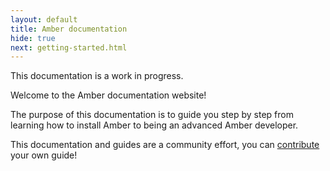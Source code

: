 ```yaml
---
layout: default
title: Amber documentation
hide: true
next: getting-started.html
---
```


<p class="warning">
This documentation is a work in progress. 
</p>


Welcome to the Amber documentation website!

The purpose of this documentation is to guide you step by step from
learning how to install Amber to being an advanced Amber developer.

<p class="note">
This documentation and guides are a community effort, you can
<a href="https://github.com/amber-smalltalk/amber-documentation">contribute</a> your
own guide!
</p>
